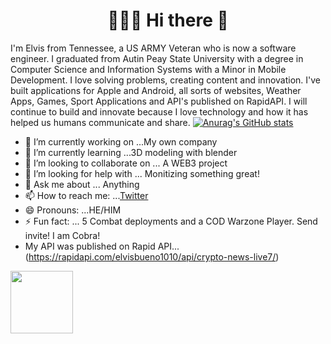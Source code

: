 <h1 align="center">👨🏾‍💻 Hi there 👋</h1>

I'm Elvis from Tennessee, a US ARMY Veteran who is now a software engineer. I graduated from Autin Peay State University with a degree in Computer Science and Information Systems with a Minor in Mobile Development. I love solving problems, creating content and innovation. I've built applications for Apple and Android, all sorts of websites, Weather Apps, Games, Sport Applications and API's published on RapidAPI. I will continue to build and innovate because I love technology and how it has helped us humans communicate and share.
[![Anurag's GitHub stats](https://github-readme-stats.vercel.app/api?username=logicalpermission7)](https://github.com/anuraghazra/github-readme-stats)

- 🔭 I’m currently working on ...My own company
- 🌱 I’m currently learning ...3D modeling with blender
- 👯 I’m looking to collaborate on ... A WEB3 project
- 🤔 I’m looking for help with ... Monitizing something great!
- 💬 Ask me about ... Anything
- 📫 How to reach me: ...[Twitter](https://twitter.com/ItsMeCobra100)
- 😄 Pronouns: ...HE/HIM
- ⚡ Fun fact: ... 5 Combat deployments and a COD Warzone Player. Send invite! I am Cobra!
- My API was published on Rapid API...(https://rapidapi.com/elvisbueno1010/api/crypto-news-live7/)
<img src="https://media.giphy.com/media/1gUWd4WvTmZjNDz739/giphy.gif" width="100" height="100" />


